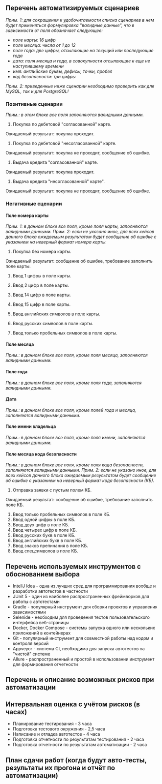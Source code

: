 ## Перечень автоматизируемых сценариев

*Прим. 1: для сокращения и удобочитаемости списка сценариев в нем будет применяться формулировка "валидные данные", что в зависимости от поля обозначает следующее:*
* *поле карты: 16 цифр*
* *поле месяца: числа от 1 до 12*
* *поле года: две цифры, отсылающие на текущий или последующие года*
* *дата: поля месяца и года, в совокупности отсылающие к еще не наступившему времени*
* *имя: английские буквы, дефисы, точки, пробел*
* *код безопасности: три цифры*

*Прим. 2: приведенные ниже сценарии необходимо проверить как для MySQL, так и для PostgreSQL!*

### Позитивные сценарии
*Прим.: в этом блоке все поля заполняются валидными данными.*

1. Покупка по дебетовой "согласованной" карте. 

Ожидаемый результат: покупка проходит.

1. Покупка по дебетовой "несогласованной" карте.

Ожидаемый результат: покупка не проходит, сообщение об ошибке.

1. Выдача кредита "согласованной" карте.

Ожидаемый результат: покупка проходит.

1. Выдача кредита "несогласованной" карте".

Ожидаемый результат: покупка не проходит, сообщение об ошибке.

### Негативные сценарии
#### Поле номера карты
*Прим. 1: в данном блоке все поля, кроме поля карты, заполняются валидными данными.*
*Прим. 2: если не указано иное, для всех кейсов данного блока ожидаемым результатом будет сообщение об ошибке с указанием на неверный формат номера карты.*

1. Покупка без номера карты.

Ожидаемый результат: сообщение об ошибке, требование заполнить поле карты.

1. Ввод 1 цифры в поле карты.

1. Ввод 2 цифр в поле карты.

1. Ввод 14 цифр в поле карты.

1. Ввод 15 цифр в поле карты.

1. Ввод английских символов в поле карты.

1. Ввод русских символов в поле карты.

1. Ввод только пробельных символов в поле карты.

#### Поле месяца
*Прим.: в данном блоке все поля, кроме поля месяца, заполняются валидными данными.*

#### Поле года
*Прим.: в данном блоке все поля, кроме поля года, заполняются валидными данными.*

#### Дата
*Прим.: в данном блоке все поля, кроме полей года и месяца, заполняются валидными данными.*

#### Поле имени владельца
*Прим.: в данном блоке все поля, кроме поля имени, заполняются валидными данными.*

#### Поле месяца кода безопасности
*Прим.: в данном блоке все поля, кроме поля кода безопасности, заполняются валидными данными.*
*Прим. 2: если не указано иное, для всех кейсов данного блока ожидаемым результатом будет сообщение об ошибке с указанием на неверный формат кода безопасности (КБ).*

1. Отправка заявки с пустым полем КБ.

Ожидаемый результат: сообщение об ошибке, требование заполнить поле КБ.

1. Ввод только пробельных символов в поле КБ.
1. Ввод одной цифры в поле КБ.
1. Ввод двух цифр в поле КБ.
1. Ввод четырех цифр в поле КБ.
1. Ввод русских букв в поле КБ.
1. Ввод английских букв в поле КБ.
1. Ввод знаков препинания в поле КБ.
1. Ввод спецсимволов в поле КБ.

## Перечень используемых инструментов с обоснованием выбора
* IntellJ Idea - одна из лучших сред для программирования вообще и разработки автотестов в частности
* JUnit 5 - один из наиболее распространенных фреймворков для работы с автотестами
* Gradle - популярный инструмент для сборки проектов и управления зависимостями
* Selenide - необходим для проведения тестов пользовательского интерфейса веб-страницы
* Docker, Docker Compose - системы запуска одного или нескольких приложений в контейнерах
* Git - популярный инструмент для совместной работы над кодом и контроля версий
* Appveyor - система CI, необходима для запуска автотестов на "чистой" системе
* Allure - распространенный и простой в использовании инструмент для формирования отчетности

## Перечень и описание возможных рисков при автоматизации


## Интервальная оценка с учётом рисков (в часах)
* Планирование тестирования - 3 часа
* Подготовка тестового окружения - 2,5 часа
* Написание и отладка автотестов - 4 часа
* Подготовка отчетности по результатам тестирования - 2 часа
* Подготовка отчетности по результатам автоматизации - 2 часа

## План сдачи работ (когда будут авто-тесты, результаты их прогона и отчёт по автоматизации)


